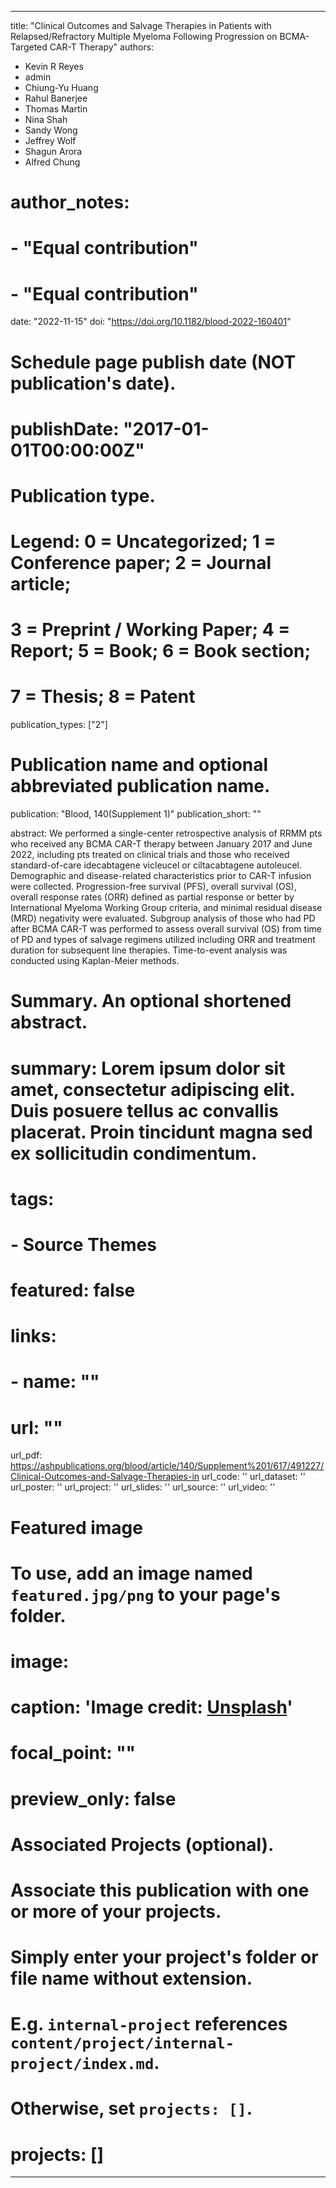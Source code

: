 
---
title: "Clinical Outcomes and Salvage Therapies in Patients with Relapsed/Refractory Multiple Myeloma Following Progression on BCMA-Targeted CAR-T Therapy"
authors:
- Kevin R Reyes
- admin
- Chiung-Yu Huang
- Rahul Banerjee
- Thomas Martin
- Nina Shah
- Sandy Wong
- Jeffrey Wolf
- Shagun Arora
- Alfred Chung
# author_notes:
# - "Equal contribution"
# - "Equal contribution"
date: "2022-11-15"
doi: "https://doi.org/10.1182/blood-2022-160401"

# Schedule page publish date (NOT publication's date).
# publishDate: "2017-01-01T00:00:00Z"

# Publication type.
# Legend: 0 = Uncategorized; 1 = Conference paper; 2 = Journal article;
# 3 = Preprint / Working Paper; 4 = Report; 5 = Book; 6 = Book section;
# 7 = Thesis; 8 = Patent
publication_types: ["2"]

# Publication name and optional abbreviated publication name.
publication: "Blood, 140(Supplement 1)"
publication_short: ""

abstract:  We performed a single-center retrospective analysis of RRMM pts who received any BCMA CAR-T therapy between January 2017 and June 2022, including pts treated on clinical trials and those who received standard-of-care idecabtagene vicleucel or ciltacabtagene autoleucel. Demographic and disease-related characteristics prior to CAR-T infusion were collected. Progression-free survival (PFS), overall survival (OS), overall response rates (ORR) defined as partial response or better by International Myeloma Working Group criteria, and minimal residual disease (MRD) negativity were evaluated. Subgroup analysis of those who had PD after BCMA CAR-T was performed to assess overall survival (OS) from time of PD and types of salvage regimens utilized including ORR and treatment duration for subsequent line therapies. Time-to-event analysis was conducted using Kaplan-Meier methods.
# Summary. An optional shortened abstract.
# summary: Lorem ipsum dolor sit amet, consectetur adipiscing elit. Duis posuere tellus ac convallis placerat. Proin tincidunt magna sed ex sollicitudin condimentum.

# tags:
# - Source Themes
# featured: false

# links:
# - name: ""
#   url: ""
url_pdf: https://ashpublications.org/blood/article/140/Supplement%201/617/491227/Clinical-Outcomes-and-Salvage-Therapies-in
url_code: ''
url_dataset: ''
url_poster: ''
url_project: ''
url_slides: ''
url_source: ''
url_video: ''

# Featured image
# To use, add an image named `featured.jpg/png` to your page's folder. 
# image:
#  caption: 'Image credit: [**Unsplash**](https://unsplash.com/photos/jdD8gXaTZsc)'
#  focal_point: ""
#  preview_only: false

# Associated Projects (optional).
#   Associate this publication with one or more of your projects.
#   Simply enter your project's folder or file name without extension.
#   E.g. `internal-project` references `content/project/internal-project/index.md`.
#   Otherwise, set `projects: []`.
# projects: []

---
